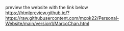 preview the website with the link below<br>
https://htmlpreview.github.io/?https://raw.githubusercontent.com/mcpk22/Personal-Website/main/version1/MarcoChan.html
